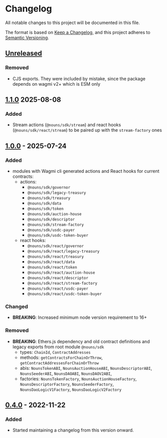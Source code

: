 # Changelog

All notable changes to this project will be documented in this file.

The format is based on [Keep a Changelog](https://keepachangelog.com/en/1.1.0/),
and this project adheres to [Semantic Versioning](https://semver.org/spec/v2.0.0.html).

## [Unreleased]

### Removed

- CJS exports. They were included by mistake, since the package depends on wagmi v2+ which is ESM only

## [1.1.0] 2025-08-08

### Added

- Stream actions (`@nouns/sdk/stream`) and react hooks (`@nouns/sdk/react/stream`) to be paired up with the `stream-factory` ones

## [1.0.0] - 2025-07-24

### Added

- modules with Wagmi cli generated actions and React hooks for current contracts:
  - actions:
    - `@nouns/sdk/governor`
    - `@nouns/sdk/legacy-treasury`
    - `@nouns/sdk/treasury`
    - `@nouns/sdk/data`
    - `@nouns/sdk/token`
    - `@nouns/sdk/auction-house`
    - `@nouns/sdk/descriptor`
    - `@nouns/sdk/stream-factory`
    - `@nouns/sdk/usdc-payer`
    - `@nouns/sdk/usdc-token-buyer`
  - react hooks:
    - `@nouns/sdk/react/governor`
    - `@nouns/sdk/react/legacy-treasury`
    - `@nouns/sdk/react/treasury`
    - `@nouns/sdk/react/data`
    - `@nouns/sdk/react/token`
    - `@nouns/sdk/react/auction-house`
    - `@nouns/sdk/react/descriptor`
    - `@nouns/sdk/react/stream-factory`
    - `@nouns/sdk/react/usdc-payer`
    - `@nouns/sdk/react/usdc-token-buyer`

### Changed

- **BREAKING**: Increased minimum node version requirement to 16+

### Removed

- **BREAKING**: Ethers.js dependency and old contract definitions and legacy exports from root module `@nouns/sdk`
  - types: `ChainId`, `ContractAddresses`
  - methods: `getContractsForChainOrThrow`, `getContractAddressesForChainOrThrow`
  - abis: `NounsTokenABI`, `NounsAuctionHouseABI`, `NounsDescriptorABI`, `NounsSeederABI`, `NounsDAOABI`, `NounsDAOV2ABI`,
  - factories: `NounsTokenFactory`, `NounsAuctionHouseFactory`, `NounsDescriptorFactory`, `NounsSeederFactory`, `NounsDaoLogicV1Factory`, `NounsDaoLogicV2Factory`

## [0.4.0] - 2022-11-22

### Added

- Started maintaining a changelog from this version onward.

[Unreleased]: https://github.com/nounsDAO/nouns-monorepo/tree/master/packages/nouns-sdk
[1.1.0]: https://github.com/nounsDAO/nouns-monorepo/tree/967341a4b/packages/nouns-sdk
[1.0.0]: https://github.com/nounsDAO/nouns-monorepo/tree/6e0b43054/packages/nouns-sdk
[0.4.0]: https://github.com/nounsDAO/nouns-monorepo/tree/6e75b03a5/packages/nouns-sdk

